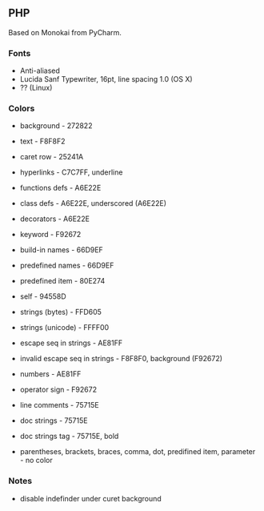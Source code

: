 ## PHP

Based on Monokai from PyCharm.

### Fonts

* Anti-aliased
* Lucida Sanf Typewriter, 16pt, line spacing 1.0 (OS X)
* ?? (Linux)

### Colors

* background - 272822
* text - F8F8F2
* caret row - 25241A
* hyperlinks - C7C7FF, underline

* functions defs - A6E22E
* class defs - A6E22E, underscored (A6E22E)
* decorators - A6E22E

* keyword - F92672
* build-in names - 66D9EF
* predefined names - 66D9EF
* predefined item - 80E274
* self - 94558D

* strings (bytes) - FFD605
* strings (unicode) - FFFF00
* escape seq in strings - AE81FF
* invalid escape seq in strings - F8F8F0, background (F92672)
* numbers - AE81FF
* operator sign - F92672

* line comments - 75715E
* doc strings - 75715E
* doc strings tag - 75715E, bold

* parentheses, brackets, braces, comma, dot, predifined item, parameter - no color

### Notes
* disable indefinder under curet background